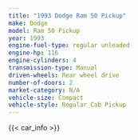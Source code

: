 ```yaml
---
title: "1993 Dodge Ram 50 Pickup"
make: Dodge
model: Ram 50 Pickup
year: 1993
engine-fuel-type: regular unleaded
engine-hp: 116
engine-cylinders: 4
transmission-type: Manual
driven-wheels: Rear wheel drive
number-of-doors: 2
market-category: N/A
vehicle-size: Compact
vehicle-style: Regular Cab Pickup
---
```


{{< car_info >}}
